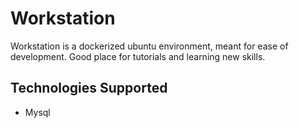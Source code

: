 # Workstation

Workstation is a dockerized ubuntu environment, meant for ease of development. Good place for tutorials and learning new skills.


## Technologies Supported
- Mysql
